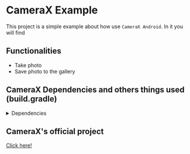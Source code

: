 # CameraX Example
This project is a simple example about how use `CameraX Android`.
In it you will find

## Functionalities
- Take photo
- Save photo to the gallery

## CameraX Dependencies and others things used (build.gradle)
<details> <summary>Dependencies</summary>
  
```groovy
dependencies {
    //(...)
    
    implementation 'androidx.lifecycle:lifecycle-runtime-ktx:2.2.0'

    // Navigation library
    def nav_version = "2.2.2"
    implementation "androidx.navigation:navigation-fragment-ktx:$nav_version"
    implementation "androidx.navigation:navigation-ui-ktx:$nav_version"

    // CameraX core library
    def camerax_version = '1.0.0-beta03'
    implementation "androidx.camera:camera-core:$camerax_version"

    // CameraX Camera2 extensions
    implementation "androidx.camera:camera-camera2:$camerax_version"

    // CameraX Lifecycle library
    implementation "androidx.camera:camera-lifecycle:$camerax_version"

    // CameraX View class
    implementation 'androidx.camera:camera-view:1.0.0-alpha10'

    // CameraX Extensions library
    implementation "androidx.camera:camera-extensions:1.0.0-alpha10"

    //(...)
}
```

</details>

## CameraX's official project
[Click here!](https://github.com/android/camera-samples/tree/master/CameraXBasic)

